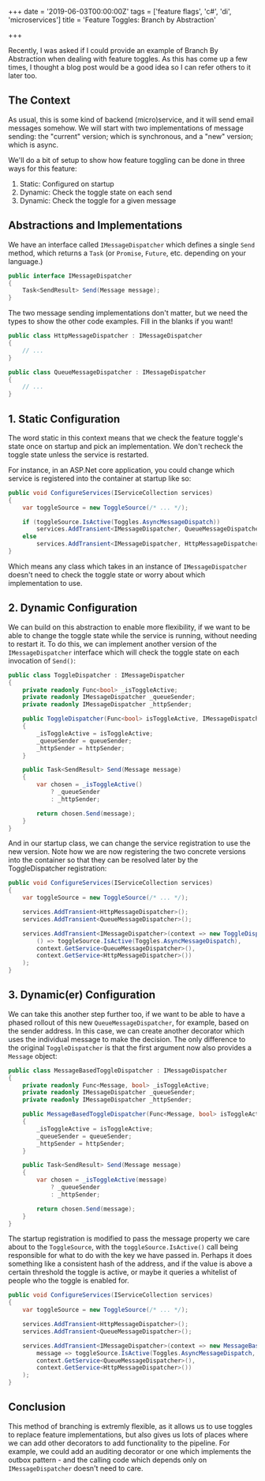 +++
date = '2019-06-03T00:00:00Z'
tags = ['feature flags', 'c#', 'di', 'microservices']
title = 'Feature Toggles: Branch by Abstraction'

+++

Recently, I was asked if I could provide an example of Branch By Abstraction when dealing with feature toggles.  As this has come up a few times, I thought a blog post would be a good idea so I can refer others to it later too.

## The Context

As usual, this is some kind of backend (micro)service, and it will send email messages somehow.  We will start with two implementations of message sending: the "current" version; which is synchronous, and a "new" version; which is async.

We'll do a bit of setup to show how feature toggling can be done in three ways for this feature:

1. Static: Configured on startup
1. Dynamic: Check the toggle state on each send
1. Dynamic: Check the toggle for a given message

## Abstractions and Implementations

We have an interface called `IMessageDispatcher` which defines a single `Send` method, which returns a `Task` (or `Promise`, `Future`, etc. depending on your language.)

```csharp
public interface IMessageDispatcher
{
    Task<SendResult> Send(Message message);
}
```

The two message sending implementations don't matter, but we need the types to show the other code examples.  Fill in the blanks if you want!

```csharp
public class HttpMessageDispatcher : IMessageDispatcher
{
    // ...
}

public class QueueMessageDispatcher : IMessageDispatcher
{
    // ...
}
```

## 1. Static Configuration

The word static in this context means that we check the feature toggle's state once on startup and pick an implementation.  We don't recheck the toggle state unless the service is restarted.

For instance, in an ASP.Net core application, you could change which service is registered into the container at startup like so:

```csharp
public void ConfigureServices(IServiceCollection services)
{
    var toggleSource = new ToggleSource(/* ... */);

    if (toggleSource.IsActive(Toggles.AsyncMessageDispatch))
        services.AddTransient<IMessageDispatcher, QueueMessageDispatcher>();
    else
        services.AddTransient<IMessageDispatcher, HttpMessageDispatcher>();
}
```

Which means any class which takes in an instance of `IMessageDispatcher` doesn't need to check the toggle state or worry about which implementation to use.

## 2. Dynamic Configuration

We can build on this abstraction to enable more flexibility, if we want to be able to change the toggle state while the service is running, without needing to restart it.  To do this, we can implement another version of the `IMessageDispatcher` interface which will check the toggle state on each invocation of `Send()`:

```csharp
public class ToggleDispatcher : IMessageDispatcher
{
    private readonly Func<bool> _isToggleActive;
    private readonly IMessageDispatcher _queueSender;
    private readonly IMessageDispatcher _httpSender;

    public ToggleDispatcher(Func<bool> isToggleActive, IMessageDispatcher queueSender, IMessageDispatcher httpSender)
    {
        _isToggleActive = isToggleActive;
        _queueSender = queueSender;
        _httpSender = httpSender;
    }

    public Task<SendResult> Send(Message message)
    {
        var chosen = _isToggleActive()
            ? _queueSender
            : _httpSender;

        return chosen.Send(message);
    }
}
```

And in our startup class, we can change the service registration to use the new version.  Note how we are now registering the two concrete versions into the container so that they can be resolved later by the ToggleDispatcher registration:

```csharp
public void ConfigureServices(IServiceCollection services)
{
    var toggleSource = new ToggleSource(/* ... */);

    services.AddTransient<HttpMessageDispatcher>();
    services.AddTransient<QueueMessageDispatcher>();

    services.AddTransient<IMessageDispatcher>(context => new ToggleDispatcher(
        () => toggleSource.IsActive(Toggles.AsyncMessageDispatch),
        context.GetService<QueueMessageDispatcher>(),
        context.GetService<HttpMessageDispatcher>())
    );
}
```

## 3. Dynamic(er) Configuration

We can take this another step further too, if we want to be able to have a phased rollout of this new `QueueMessageDispatcher`, for example, based on the sender address.  In this case, we can create another decorator which uses the individual message to make the decision.  The only difference to the original `ToggleDispatcher` is that the first argument now also provides a `Message` object:


```csharp
public class MessageBasedToggleDispatcher : IMessageDispatcher
{
    private readonly Func<Message, bool> _isToggleActive;
    private readonly IMessageDispatcher _queueSender;
    private readonly IMessageDispatcher _httpSender;

    public MessageBasedToggleDispatcher(Func<Message, bool> isToggleActive, IMessageDispatcher queueSender, IMessageDispatcher httpSender)
    {
        _isToggleActive = isToggleActive;
        _queueSender = queueSender;
        _httpSender = httpSender;
    }

    public Task<SendResult> Send(Message message)
    {
        var chosen = _isToggleActive(message)
            ? _queueSender
            : _httpSender;

        return chosen.Send(message);
    }
}
```

The startup registration is modified to pass the message property we care about to the `ToggleSource`, with the `toggleSource.IsActive()` call being responsible for what to do with the key we have passed in.  Perhaps it does something like a consistent hash of the address, and if the value is above a certain threshold the toggle is active, or maybe it queries a whitelist of people who the toggle is enabled for.

```csharp
public void ConfigureServices(IServiceCollection services)
{
    var toggleSource = new ToggleSource(/* ... */);

    services.AddTransient<HttpMessageDispatcher>();
    services.AddTransient<QueueMessageDispatcher>();

    services.AddTransient<IMessageDispatcher>(context => new MessageBasedToggleDispatcher(
        message => toggleSource.IsActive(Toggles.AsyncMessageDispatch, message.SenderAddress),
        context.GetService<QueueMessageDispatcher>(),
        context.GetService<HttpMessageDispatcher>())
    );
}
```

## Conclusion

This method of branching is extremly flexible, as it allows us to use toggles to replace feature implementations, but also gives us lots of places where we can add other decorators to add functionality to the pipeline.  For example, we could add an auditing decorator or one which implements the outbox pattern - and the calling code which depends only on `IMessageDispatcher` doesn't need to care.
